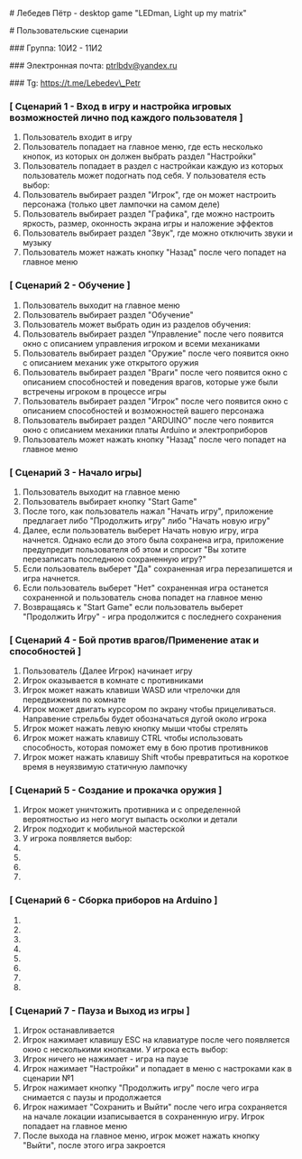 ﻿\# Лебедев Пётр - desktop game "LEDman, Light up my matrix"

\# Пользовательские сценарии

\### Группа: 10И2 - 11И2

\### Электронная почта: ptrlbdv@yandex.ru

\### Tg: https://t.me/Lebedev\_Petr


### [ Сценарий 1 - Вход в игру и настройка игровых возможностей лично под каждого пользователя ]

1. Пользователь входит в игру
2. Пользователь попадает на главное меню, где есть несколько кнопок, из которых он должен выбрать раздел "Настройки"
3. Пользователь попадает в раздел с настройкаи каждую из которых пользователь может подогнать под себя. У пользователя есть выбор:
4. Пользователь выбирает раздел "Игрок", где он может настроить персонажа (только цвет лампочки на самом деле)
5. Пользователь выбирает раздел "Графика", где можно настроить яркость, размер, оконность экрана игры и наложение эффектов
6. Пользователь выбирает раздел "Звук", где можно отключить звуки и музыку
7. Пользователь может нажать кнопку "Назад" после чего попадет на главное меню

### [ Сценарий 2 - Обучение ]

1. Пользователь выходит на главное меню
2. Пользователь выбирает раздел "Обучение"
3. Пользователь может выбрать один из разделов обучения:
4. Пользователь выбирает раздел "Управление" после чего появится окно с описанием управления игроком и всеми механиками
5. Пользователь выбирает раздел "Оружие" после чего появится окно с описанием механик уже открытого оружия
6. Пользователь выбирает раздел "Враги" после чего появится окно с описанием способностей и поведения врагов, которые уже были встречены игроком в процессе игры
7. Пользователь выбирает раздел "Игрок" после чего появится окно с описанием способностей и возможностей вашего персонажа
8. Пользователь выбирает раздел "ARDUINO" после чего появится окно с описанием механики платы Arduino и электроприборов
9. Пользователь может нажать кнопку "Назад" после чего попадет на главное меню

### [ Сценарий 3 - Начало игры]

1. Пользователь выходит на главное меню
2. Пользователь выбирает кнопку "Start Game"
3. После того, как пользователь нажал "Начать игру", приложение предлагает либо "Продолжить игру" либо "Начать новую игру"
4. Далее, если пользователь выберет Начать новую игру, игра начнется. Однако если до этого была сохранена игра, приложение предупредит пользователя об этом и спросит "Вы хотите перезаписать последнюю сохраненную игру?" 
  5. Если пользователь выберет "Да" сохраненная игра перезапишется и игра начнется.
  6. Если пользователь выберет "Нет" сохраненная игра останется сохраненной и пользователь снова попадет на главное меню
7. Возвращаясь к "Start Game" если пользователь выберет "Продолжить Игру" - игра продолжится с последнего сохранения

### [ Сценарий 4 - Бой против врагов/Применение атак и способностей ]

1. Пользователь (Далее Игрок) начинает игру
2. Игрок оказывается в комнате с противниками
3. Игрок может нажать клавиши WASD или чтрелочки для передвижения по комнате
4. Игрок может двигать курсором по экрану чтобы прицеливаться. Направение стрельбы будет обозначаться дугой около игрока
5. Игрок может нажать левую кнопку мыши чтобы стрелять
6. Игрок может нажать клавишу CTRL чтобы использовать способность, которая поможет ему в бою против противников
7. Игрок может нажать клавишу Shift чтобы превратиться на короткое время в неуязвимую статичную лампочку

### [ Сценарий 5 - Создание и прокачка оружия ]

1. Игрок может уничтожить противника и с определенной вероятностью из него могут выпасть осколки и детали
2. Игрок подходит к мобильной мастерской 
3. У игрока появляется выбор:
4. 
5. 
6. 
7. 

### [ Сценарий 6 - Сборка приборов на Arduino ]

1. 
2. 
3. 
4. 
5. 
6. 
7. 
8. 


### [ Сценарий 7 - Пауза и Выход из игры ]

1. Игрок останавливается
2. Игрок нажимает клавишу ESC на клавиатуре после чего появляется окно с несколькими кнопками. У игрока есть выбор:
3. Игрок ничего не нажимает - игра на паузе
4. Игрок нажимает "Настройки" и попадает в меню с настроками как в сценарии №1
5. Игрок нажимает кнопку "Продолжить игру" после чего игра снимается с паузы и продолжается
6. Игрок нажимает "Сохранить и Выйти" после чего игра сохраняется на начале локации изаписывается в сохраненную игру. Игрок попадает на главное меню
7. После выхода на главное меню, игрок может нажать кнопку "Выйти", после этого игра закроется
